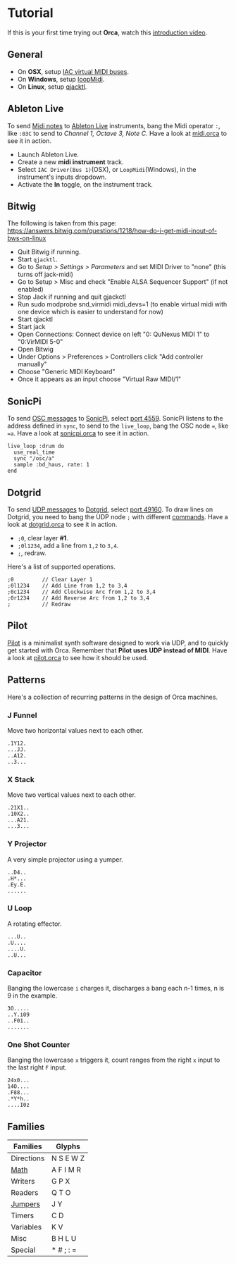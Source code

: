 # Tutorial

If this is your first time trying out **Orca**, watch this [introduction video](https://www.youtube.com/watch?v=RaI_TuISSJE). 

## General

- On **OSX**, setup [IAC virtual MIDI buses](https://help.ableton.com/hc/en-us/articles/209774225-Using-virtual-MIDI-buses).
- On **Windows**, setup [loopMidi](http://www.tobias-erichsen.de/software/loopmidi.html).
- On **Linux**, setup [qjacktl](https://qjackctl.sourceforge.io/).

## Ableton Live

To send [Midi notes](https://github.com/hundredrabbits/Orca#midi) to [Ableton Live](https://www.ableton.com/en/) instruments, bang the Midi operator `:`, like `:03C` to send to _Channel 1, Octave 3, Note C_. Have a look at [midi.orca](https://github.com/hundredrabbits/Orca/blob/master/examples/_midi.orca) to see it in action.

- Launch Ableton Live.
- Create a new **midi instrument** track.
- Select `IAC Driver(Bus 1)`(OSX), or `LoopMidi`(Windows), in the instrument's inputs dropdown.
- Activate the **In** toggle, on the instrument track.

## Bitwig

The following is taken from this page: https://answers.bitwig.com/questions/1218/how-do-i-get-midi-inout-of-bws-on-linux

- Quit Bitwig if running.
- Start `qjacktl`.
- Go to _Setup > Settings > Parameters_ and set MIDI Driver to "none" (this turns off jack-midi)
- Go to Setup > Misc and check "Enable ALSA Sequencer Support" (if not enabled)
- Stop Jack if running and quit gjackctl
- Run sudo modprobe snd_virmidi midi_devs=1 (to enable virtual midi with one device which is easier to understand for now)
- Start qjacktl
- Start jack
- Open Connections: Connect device on left "0: QuNexus MIDI 1" to "0:VirMIDI 5-0"
- Open Bitwig
- Under Options > Preferences > Controllers click "Add controller manually"
- Choose "Generic MIDI Keyboard"
- Once it appears as an input choose "Virtual Raw MIDI/1"

## SonicPi

To send [OSC messages](https://github.com/hundredrabbits/Orca#osc) to [SonicPi](http://sonic-pi.net), select [port 4559](https://github.com/hundredrabbits/Orca#osc). SonicPi listens to the address defined in `sync`, to send to the `live_loop`, bang the OSC node `=`, like `=a`. Have a look at [sonicpi.orca](https://github.com/hundredrabbits/Orca/blob/master/examples/projects/sonicpi.orca) to see it in action.

```
live_loop :drum do
  use_real_time
  sync "/osc/a"
  sample :bd_haus, rate: 1
end
```

## Dotgrid

To send [UDP messages](https://github.com/hundredrabbits/Orca#udp) to [Dotgrid](http://github.com/hundredrabbits/Dotgrid), select [port 49160](https://github.com/hundredrabbits/Orca#udp). To draw lines on Dotgrid, you need to bang the UDP node `;` with different [commands](https://github.com/hundredrabbits/Dotgrid/blob/master/desktop/sources/scripts/listener.js). Have a look at [dotgrid.orca](https://github.com/hundredrabbits/Orca/blob/master/examples/projects/dotgrid.orca) to see it in action.

- `;0`, clear layer **#1**.
- `;0l1234`, add a line from `1,2` to `3,4`.
- `;`, redraw.

Here's a list of supported operations.

```
;0         // Clear Layer 1
;0l1234    // Add Line from 1,2 to 3,4
;0c1234    // Add Clockwise Arc from 1,2 to 3,4
;0r1234    // Add Reverse Arc from 1,2 to 3,4
;          // Redraw
```

## Pilot

[Pilot](https://github.com/hundredrabbits/Pilot) is a minimalist synth software designed to work via UDP, and to quickly get started with Orca. Remember that **Pilot uses UDP instead of MIDI**. Have a look at [pilot.orca](https://github.com/hundredrabbits/Orca/blob/master/examples/projects/pilot.orca) to see how it should be used.

## Patterns

Here's a collection of recurring patterns in the design of Orca machines.

### J Funnel

Move two horizontal values next to each other.

```
.1Y12.
...JJ.
..A12.
..3...
```

### X Stack

Move two vertical values next to each other.

```
.21X1..
.10X2..
...A21.
...3...
```

### Y Projector

A very simple projector using a yumper.

```
..D4..
.H*...
.Ey.E.
......
```

### U Loop

A rotating effector.

```
...U..
.U....
....U.
..U...
```

### Capacitor

Banging the lowercase `i` charges it, discharges a bang each n-1 times, n is 9 in the example.

```
3O.....
..Y.i09
..F01..
.......
```

### One Shot Counter

Banging the lowercase `x` triggers it, count ranges from the right `x` input to the last right `F` input.

```
24x0...
14O....
.F88...
.*Y*h..
....I0z
```

## Families

| Families                                               | Glyphs
| ----------                                             | -----------
| Directions                                             | N S E W Z
| [Math](https://www.youtube.com/watch?v=CR1TMGYhCoE)    | A F I M R
| Writers                                                | G P X
| Readers                                                | Q T O
| [Jumpers](https://www.youtube.com/watch?v=CR1TMGYhCoE) | J Y
| Timers                                                 | C D
| Variables                                              | K V
| Misc                                                   | B H L U
| Special                                                | * # ; : =
